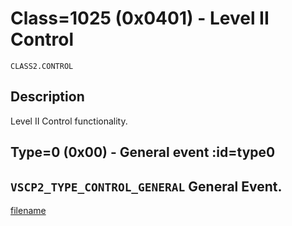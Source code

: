 # Class=1025 (0x0401) - Level II Control

    CLASS2.CONTROL

## Description

Level II Control functionality.
## Type=0 (0x00) - General event :id=type0
```VSCP2_TYPE_CONTROL_GENERAL```
General Event.
----

[filename](./bottom_copyright.md ':include')